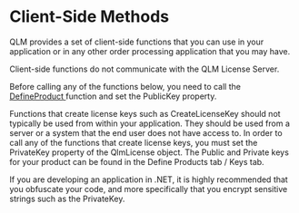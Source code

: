 # Client-Side Methods

QLM provides a set of client-side functions that you can use in your application or in any other order processing application that you may have.

Client-side functions do not communicate with the QLM License Server.

Before calling any of the functions below, you need to call the [DefineProduct ](https://soraco.readme.io/reference/defineproduct)function and set the PublicKey property.

Functions that create license keys such as CreateLicenseKey should not typically be used from within your application. They should be used from a server or a system that the end user does not have access to. In order to call any of the functions that create license keys, you must set the PrivateKey property of the QlmLicense object. The Public and Private keys for your product can be found in the Define Products tab / Keys tab.

If you are developing an application in .NET, it is highly recommended that you obfuscate your code, and more specifically that you encrypt sensitive strings such as the PrivateKey.
